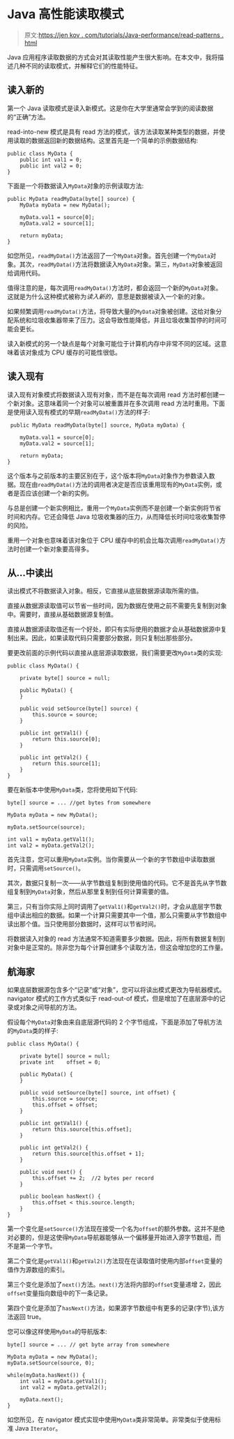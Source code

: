 # Java 高性能读取模式

> 原文:[https://jen kov . com/tutorials/Java-performance/read-patterns . html](https://jenkov.com/tutorials/java-performance/read-patterns.html)

Java 应用程序读取数据的方式会对其读取性能产生很大影响。在本文中，我将描述几种不同的读取模式，并解释它们的性能特征。

## 读入新的

第一个 Java 读取模式是读入新模式。这是你在大学里通常会学到的阅读数据的“正确”方法。

read-into-new 模式是具有 read 方法的模式，该方法读取某种类型的数据，并使用读取的数据返回新的数据结构。这里首先是一个简单的示例数据结构:

```
public class MyData {
    public int val1 = 0;
    public int val2 = 0;
}

```

下面是一个将数据读入`MyData`对象的示例读取方法:

```
public MyData readMyData(byte[] source) {
    MyData myData = new MyData();

    myData.val1 = source[0];
    myData.val2 = source[1];

    return myData;
}

```

如您所见，`readMyData()`方法返回了一个`MyData`对象。首先创建一个`MyData`对象。其次，`readMyData()`方法将数据读入`MyData`对象。第三，`MyData`对象被返回给调用代码。

值得注意的是，每次调用`readMyData()`方法时，都会返回一个新的`MyData`对象。这就是为什么这种模式被称为*读入新的*，意思是数据被读入一个新的对象。

如果频繁调用`readMyData()`方法，将导致大量的`MyData`对象被创建。这给对象分配系统和垃圾收集器带来了压力。这会导致性能降低，并且垃圾收集暂停的时间可能会更长。

读入新模式的另一个缺点是每个对象可能位于计算机内存中非常不同的区域。这意味着该对象成为 CPU 缓存的可能性很低。

## 读入现有

读入现有对象模式将数据读入现有对象，而不是在每次调用 read 方法时都创建一个新对象。这意味着同一个对象可以被重置并在多次调用 read 方法时重用。下面是使用读入现有模式的早期`readMyData()`方法的样子:

```
 public MyData readMyData(byte[] source, MyData myData) {

    myData.val1 = source[0];
    myData.val2 = source[1];

    return myData;
}

```

这个版本与之前版本的主要区别在于，这个版本将`MyData`对象作为参数读入数据。现在由`readMyData()`方法的调用者决定是否应该重用现有的`MyData`实例，或者是否应该创建一个新的实例。

与总是创建一个新实例相比，重用一个`MyData`实例而不是创建一个新实例将节省时间和内存。它还会降低 Java 垃圾收集器的压力，从而降低长时间垃圾收集暂停的风险。

重用一个对象也意味着该对象位于 CPU 缓存中的机会比每次调用`readMyData()`方法时创建一个新对象要高得多。

## 从...中读出

读出模式不将数据读入对象。相反，它直接从底层数据源读取所需的值。

直接从数据源读取值可以节省一些时间，因为数据在使用之前不需要先复制到对象中。需要时，直接从基础数据源复制值。

直接从数据源读取值还有一个好处，即只有实际使用的数据才会从基础数据源中复制出来。因此，如果读取代码只需要部分数据，则只复制出那些部分。

要更改前面的示例代码以直接从底层源读取数据，我们需要更改`MyData`类的实现:

```
public class MyData() {

    private byte[] source = null;

    public MyData() {
    }

    public void setSource(byte[] source) {
        this.source = source;
    }

    public int getVal1() {
        return this.source[0];
    }

    public int getVal2() {
        return this.source[1];
    }
}

```

要在新版本中使用`MyData`类，您将使用如下代码:

```
byte[] source = ... //get bytes from somewhere

MyData myData = new MyData();

myData.setSource(source);

int val1 = myData.getVal1();
int val2 = myData.getVal2();

```

首先注意，您可以重用`MyData`实例。当你需要从一个新的字节数组中读取数据时，只需调用`setSource()`。

其次，数据只复制一次——从字节数组复制到使用值的代码。它不是首先从字节数组复制到`MyData`对象，然后从那里复制到任何计算需要的值。

第三，只有当你实际上同时调用了`getVal1()`和`getVal2()`时，才会从底层字节数组中读出相应的数据。如果一个计算只需要其中一个值，那么只需要从字节数组中读出那个值。当只使用部分数据时，这样可以节省时间。

将数据读入对象的 read 方法通常不知道需要多少数据。因此，将所有数据复制到对象中是正常的。除非您为每个计算创建多个读取方法，但这会增加您的工作量。

## 航海家

如果底层数据源包含多个“记录”或“对象”，您可以将读出模式更改为导航器模式。navigator 模式的工作方式类似于 read-out-of 模式，但是增加了在底层源中的记录或对象之间导航的方法。

假设每个`MyData`对象由来自底层源代码的 2 个字节组成，下面是添加了导航方法的`MyData`类的样子:

```
public class MyData() {

    private byte[] source = null;
    private int    offset = 0;

    public MyData() {
    }

    public void setSource(byte[] source, int offset) {
        this.source = source;
        this.offset = offset;
    }

    public int getVal1() {
        return this.source[this.offset];
    }

    public int getVal2() {
        return this.source[this.offset + 1];
    }

    public void next() {
        this.offset += 2;  //2 bytes per record
    }

    public boolean hasNext() {
        this.offset < this.source.length;
    }
}

```

第一个变化是`setSource()`方法现在接受一个名为`offset`的额外参数。这并不是绝对必要的，但是这使得`MyData`导航器能够从一个偏移量开始进入源字节数组，而不是第一个字节。

第二个变化是`getVal1()`和`getVal2()`方法现在在读取值时使用内部`offset`变量的值作为源数组的索引。

第三个变化是添加了`next()`方法。`next()`方法将内部的`offset`变量递增 2，因此`offset`变量指向数组中的下一条记录。

第四个变化是添加了`hasNext()`方法，如果源字节数组中有更多的记录(字节),该方法返回 true。

您可以像这样使用`MyData`的导航版本:

```
byte[] source = ... // get byte array from somewhere

MyData myData = new MyData();
myData.setSource(source, 0);

while(myData.hasNext()) {
    int val1 = myData.getVal1();
    int val2 = myData.getVal2();

    myData.next();
}

```

如您所见，在 navigator 模式实现中使用`MyData`类非常简单。非常类似于使用标准 Java `Iterator`。